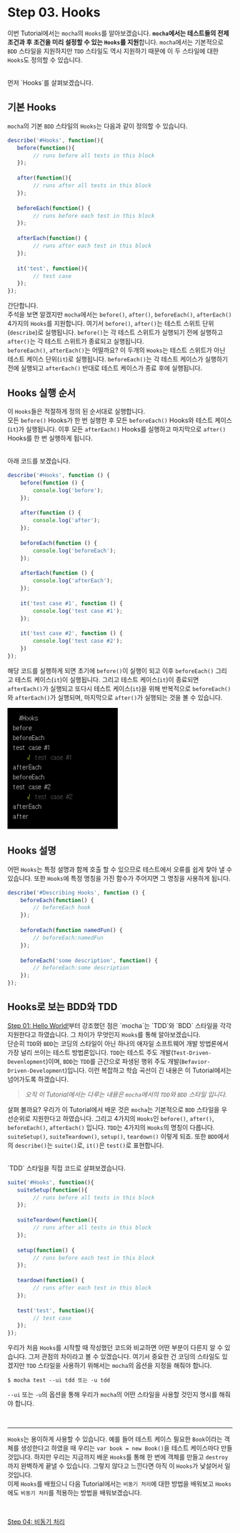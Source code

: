# Step 03. Hooks

이번 Tutorial에서는 `mocha`의 `Hooks`를 알아보겠습니다. **`mocha`에서는 테스트들의 전제 조건과 후 조건을 미리 설정할 수 있는 `Hooks`를 지원**합니다.
`mocha`에서는 기본적으로 `BDD` 스타일을 지원하지만 `TDD` 스타일도 역시 지원하기 때문에 이 두 스타일에 대한 `Hooks`도 정의할 수 있습니다.

<br/>
먼저 `Hooks`를 살펴보겠습니다.

## 기본 Hooks
`mocha`의 기본 `BDD` 스타일의 `Hooks`는 다음과 같이 정의할 수 있습니다.

```javascript
describe('#Hooks', function(){
   before(function(){
        // runs before all tests in this block            
   });
   
   after(function(){
        // runs after all tests in this block
   });
   
   beforeEach(function() {
        // runs before each test in this block
   });
   
   afterEach(function() {
        // runs after each test in this block
   });
   
   it('test', function(){
        // test case 
   });
});
```
간단합니다. 
<br/>
주석을 보면 알겠지만 `mocha`에서는 `before()`, `after()`, `beforeEach()`, `afterEach()` 4가지의 `Hooks`를 지원합니다.
여기서 `before()`, `after()`는 테스트 스위트 단위(`describe`)로 실행됩니다. `before()`는 각 테스트 스위트가 실행되기 전에 실행하고 `after()`는 각 테스트 스위트가 종료되고 실행됩니다.
<br/>
`beforeEach()`, `afterEach()`는 어떨까요? 이 두개의 `Hooks`는 테스트 스위트가 아닌 테스트 케이스 단위(`it`)로 실행됩니다. `beforeEach()`는 각 테스트 케이스가 실행하기 전에 실행되고  `afterEach()` 반대로 테스트 케이스가 종료 후에 실행됩니다.

 
## Hooks 실행 순서

이 `Hooks`들은 적절하게 정의 된 순서대로 실행합니다.
<br/>
모든 `before()` Hooks가 한 번 실행한 후 모든 `beforeEach()` Hooks와 테스트 케이스(`it`)가 실행됩니다. 이후 모든 `afterEach()` Hooks를 실행하고 마지막으로 `after()` Hooks를 한 번 실행하게 됩니다.

<br/>
아래 코드를 보겠습니다.

```javascript
describe('#Hooks', function () {
    before(function () {
        console.log('before');
    });

    after(function () {
        console.log('after');
    });

    beforeEach(function () {
        console.log('beforeEach');
    });

    afterEach(function () {
        console.log('afterEach');
    });

    it('test case #1', function () {
        console.log('test case #1');
    });

    it('test case #2', function () {
        console.log('test case #2');
    })
});
```

해당 코드를 실행하게 되면 초기에 `before()`이 실행이 되고 이후 `beforeEach()` 그리고 테스트 케이스(`it`)이 실행됩니다. 그리고 테스트 케이스(`it`)이 종료되면 `afterEach()`가 실행되고 또다시 테스트 케이스(`it`)을 위해 반복적으로 `beforeEach()`와 `afterEach()`가 실행되며, 마지막으로 `after()`가 실행되는 것을 볼 수 있습니다.

![result01](./result_thumbnail_01.png)


## Hooks 설명

어떤 `Hooks`는 특정 설명과 함께 호출 할 수 있으므로 테스트에서 오류를 쉽게 찾아 낼 수 있습니다. 또한 `Hooks`에 특정 명칭을 가진 함수가 주어지면 그 명칭을 사용하게 됩니다.

```javascript
describe('#Describing Hooks', function () {
    beforeEach(function() {
        // beforeEach hook
    });

    beforeEach(function namedFun() {
        // beforeEach:namedFun
    });

    beforeEach('some description', function() {
        // beforeEach:some description
    });
});
```


## Hooks로 보는 BDD와 TDD

[Step 01: Hello World!](https://github.com/kdydesign/Mocha-Tutorial/tree/master/step01-Hello%20World!)부터 강조했던 점은 `mocha`는 `TDD`와 `BDD` 스타일을 각각 지원한다고 하였습니다.
그 차이가 무엇인지 `Hooks`를 통해 알아보겠습니다.
<br/>
단순히 `TDD`와 `BDD`는 코딩의 스타일이 아닌 하나의 애자일 소프트웨어 개발 방법론에서 가장 널리 쓰이는 테스트 방법론입니다. `TDD`는 테스트 주도 개발(`Test-Driven-Devenlopment`)이며, `BDD`는 `TDD`를 근간으로 파생된 행위 주도 개발(`Befavior-Driven-Development`)입니다.
이런 복잡하고 학습 곡선이 긴 내용은 이 Tutorial에서는 넘어가도록 하겠습니다.
<br/>

> _오직 이 Tutorial에서는 다루는 내용은 `mocha`에서의 `TDD`와 `BDD` 스타일 입니다._

살펴 볼까요? 우리가 이 Tutorial에서 배운 것은 `mocha`는 기본적으로 `BDD` 스타일을 우선순위로 지원한다고 하였습니다. 그리고 4가지의 `Hooks`인 `before()`, `after()`, `beforeEach()`, `afterEach()` 입니다.
`TDD`는 4가지의 `Hooks`의 명칭이 다릅니다. `suiteSetup()`, `suiteTeardown()`, `setup()`, `teardown()` 이렇게 되죠. 또한 `BDD`에서의 `describe()`는 `suite()`로, `it()`은 `test()`로 표현합니다.

<br/>
`TDD` 스타일을 직접 코드로 살펴보겠습니다.

```javascript
suite('#Hooks', function(){
   suiteSetup(function(){
        // runs before all tests in this block            
   });
   
   suiteTeardown(function(){
        // runs after all tests in this block
   });
   
   setup(function() {
        // runs before each test in this block
   });
   
   teardown(function() {
        // runs after each test in this block
   });
   
   test('test', function(){
        // test case 
   });
});
```

우리가 처음 `Hooks`를 시작할 때 작성했던 코드와 비교하면 어떤 부분이 다른지 알 수 있습니다. 그저 관점의 차이라고 볼 수 있겠습니다.
여기서 중요한 건 코딩의 스타일도 있겠지만 `TDD` 스타일을 사용하기 위해서는 `mocha`의 옵션을 지정을 해줘야 합니다.

```
$ mocha test --ui tdd 또는 -u tdd
```

`--ui` 또는 `-u`의 옵션을 통해 우리가 `mocha`의 어떤 스타일을 사용할 것인지 명시를 해줘야 합니다.

<br/>

- - - 

`Hooks`는 용이하게 사용할 수 있습니다. 예를 들어 테스트 케이스 필요한 `Book`이라는 객체를 생성한다고 하였을 때 우리는 `var book = new Book()`을 테스트 케이스마다 만들 것입니다.
하지만 우리는 지금까지 배운 `Hooks`를 통해 한 번에 객체를 만들고 `destroy`까지 완벽하게 끝낼 수 있습니다.
그렇지 않다고 느낀다면 아직 이 `Hooks`가 낯설어서 일 것입니다.
<br/>
이제 `Hooks`를 배웠으니 다음 Tutorial에서는 `비동기 처리`에 대한 방법을 배워보고 `Hooks`에도 `비동기 처리`를 적용하는 방법을 배워보겠습니다.


<br/>

[Step 04: 비동기 처리](https://github.com/kdydesign/Mocha-Tutorial/tree/master/step01-Hello%20World!)




